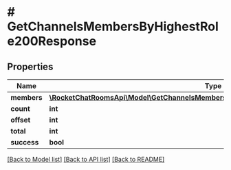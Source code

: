 # # GetChannelsMembersByHighestRole200Response

## Properties

Name | Type | Description | Notes
------------ | ------------- | ------------- | -------------
**members** | [**\RocketChatRoomsApi\Model\GetChannelsMembersByHighestRole200ResponseMembersInner[]**](GetChannelsMembersByHighestRole200ResponseMembersInner.md) |  | [optional]
**count** | **int** |  | [optional]
**offset** | **int** |  | [optional]
**total** | **int** |  | [optional]
**success** | **bool** |  | [optional]

[[Back to Model list]](../../README.md#models) [[Back to API list]](../../README.md#endpoints) [[Back to README]](../../README.md)
